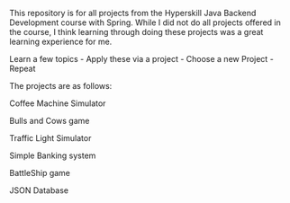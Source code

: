 This repository is for all projects from the Hyperskill Java Backend Development course with Spring. While I did not do all projects offered in the course, I think learning through doing these projects was a great learning experience for me.

Learn a few topics - Apply these via a project - Choose a new Project - Repeat

The projects are as follows:

Coffee Machine Simulator

Bulls and Cows game

Traffic Light Simulator

Simple Banking system

BattleShip game

JSON Database

